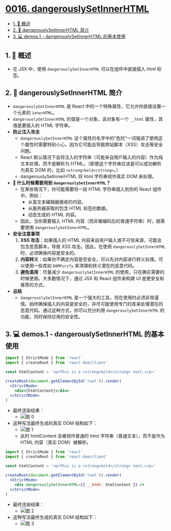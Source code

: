 # [0016. dangerouslySetInnerHTML](https://github.com/tnotesjs/TNotes.react/tree/main/notes/0016.%20dangerouslySetInnerHTML)

<!-- region:toc -->

- [1. 📝 概述](#1--概述)
- [2. 📒 dangerouslySetInnerHTML 简介](#2--dangerouslysetinnerhtml-简介)
- [3. 💻 demos.1 - dangerouslySetInnerHTML 的基本使用](#3--demos1---dangerouslysetinnerhtml-的基本使用)

<!-- endregion:toc -->

## 1. 📝 概述

- 在 JSX 中，使用 `dangerouslySetInnerHTML` 可以在组件中直接插入 html 标签。

## 2. 📒 dangerouslySetInnerHTML 简介

- `dangerouslySetInnerHTML` 是 React 中的一个特殊属性，它允许你直接设置一个元素的 `innerHTML`。
- `dangerouslySetInnerHTML` 的值是一个对象，该对象有一个 `__html` 属性，其值是要插入的 HTML 字符串。
- **防止注入攻击**
  - `dangerouslySetInnerHTML` 这个属性的名字中的“危险”一词强调了使用这个属性时需要特别小心，因为它可能会导致跨站脚本（XSS）攻击等安全问题。
  - React 默认情况下会将注入的字符串（可能来自用户输入的内容）作为纯文本处理，而不是解析为 HTML。（即便这个字符串应该是可以成功解析为真实 DOM 的，比如 `<strong>bold</strong>`。）
  - dangerouslySetInnerHTML 将 html 字符串视作真实 DOM 来处理。
- **🤔 什么时候需要用到 `dangerouslySetInnerHTML`？**
  - 在某些情况下，你可能需要将一段 HTML 字符串插入到你的 React 组件中。例如：
    - 从富文本编辑器接收的内容。
    - 从服务器获取的包含 HTML 标签的数据。
    - 动态生成的 HTML 内容。
  - 因此，当你需要插入 HTML 内容（而非被编码后的普通字符串）时，就需要使用 `dangerouslySetInnerHTML`。
- **安全注意事项**
  1. **XSS 攻击**：如果插入的 HTML 内容来自用户输入或不可信来源，可能会包含恶意脚本，导致 XSS 攻击。因此，在使用 `dangerouslySetInnerHTML` 时，必须确保内容是安全的。
  2. **内容转义**：如果你不确定内容是否安全，可以先对内容进行转义处理。可以使用一些库如 `DOMPurify` 来清理和转义潜在的恶意代码。
  3. **避免滥用**：尽量减少 `dangerouslySetInnerHTML` 的使用，只在确实需要的时候使用。大多数情况下，通过 JSX 和 React 组件来构建 UI 是更安全和推荐的方式。
- **总结**
  - `dangerouslySetInnerHTML` 是一个强大的工具，但在使用时必须非常谨慎。始终确保插入的内容是安全的，并尽可能使用专门的库来处理潜在的恶意代码。通过这种方式，你可以充分利用 `dangerouslySetInnerHTML` 的功能，同时保持应用的安全性。

## 3. 💻 demos.1 - dangerouslySetInnerHTML 的基本使用

```jsx
import { StrictMode } from 'react'
import { createRoot } from 'react-dom/client'

const htmlContent = '<p>This is a <strong>bold</strong> text.</p>'

createRoot(document.getElementById('root')).render(
  <StrictMode>
    <div>{htmlContent}</div>
  </StrictMode>
)
```

- 最终渲染结果：
  - ![图 0](https://cdn.jsdelivr.net/gh/tnotesjs/imgs@main/2025-06-24-16-34-16.png)
- 这种写法最终生成的真实 DOM 结构如下：
  - ![图 1](https://cdn.jsdelivr.net/gh/tnotesjs/imgs@main/2025-06-24-16-34-26.png)
  - 此时 htmlContent 会被视作普通的 html 字符串（普通文本），而不是作为 HTML 内容（真实 DOM）被解析。

```jsx
import { StrictMode } from 'react'
import { createRoot } from 'react-dom/client'

const htmlContent = '<p>This is a <strong>bold</strong> text.</p>'

createRoot(document.getElementById('root')).render(
  <StrictMode>
    <div dangerouslySetInnerHTML={{ __html: htmlContent }} />
  </StrictMode>
)
```

- 最终渲染结果：
  - ![图 2](https://cdn.jsdelivr.net/gh/tnotesjs/imgs@main/2025-06-24-16-34-35.png)
- 这种写法最终生成的真实 DOM 结构如下：
  - ![图 3](https://cdn.jsdelivr.net/gh/tnotesjs/imgs@main/2025-06-24-16-34-45.png)
